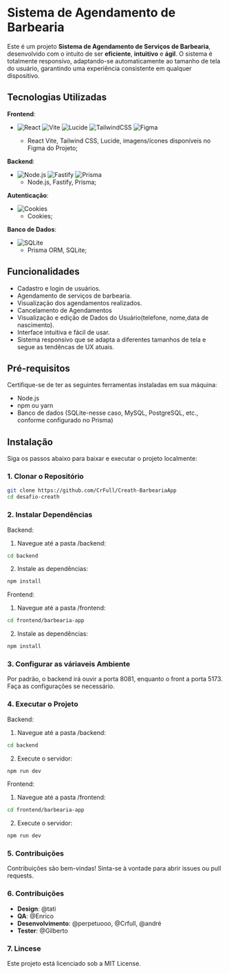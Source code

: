 # Sistema de Agendamento de Barbearia

Este é um projeto **Sistema de Agendamento de Serviços de Barbearia**, desenvolvido com o intuito de ser **eficiente**, **intuitivo** e **ágil**. O sistema é totalmente responsivo, adaptando-se automaticamente ao tamanho de tela do usuário, garantindo uma experiência consistente em qualquer dispositivo.

## Tecnologias Utilizadas

**Frontend**:
  - ![React](https://img.shields.io/badge/React-20232A?style=for-the-badge&logo=react&logoColor=61DAFB) ![Vite](https://img.shields.io/badge/Vite-646CFF?style=for-the-badge&logo=vite&logoColor=white) ![Lucide](https://img.shields.io/badge/Lucide-F08080?style=for-the-badge&logo=lucide&logoColor=white)
 ![TailwindCSS](https://img.shields.io/badge/Tailwind_CSS-38B2AC?style=for-the-badge&logo=tailwind-css&logoColor=white) ![Figma](https://img.shields.io/badge/Figma-F24E1E?style=for-the-badge&logo=figma&logoColor=white)
  
       - React Vite, Tailwind CSS, Lucide, imagens/ícones disponíveis no Figma do Projeto;
    
**Backend**:
  - ![Node.js](https://img.shields.io/badge/Node.js-43853D?style=for-the-badge&logo=node.js&logoColor=white) ![Fastify](https://img.shields.io/badge/Fastify-000000?style=for-the-badge&logo=fastify&logoColor=white)
  ![Prisma](https://img.shields.io/badge/Prisma-2D3748?style=for-the-badge&logo=prisma&logoColor=white) 
       - Node.js, Fastify, Prisma;
  
**Autenticação**:
  - ![Cookies](https://img.shields.io/badge/Cookies-FFD700?style=for-the-badge&logo=cookie&logoColor=black) 
    - Cookies;
    
**Banco de Dados**:
- ![SQLite](https://img.shields.io/badge/SQLite-003B57?style=for-the-badge&logo=sqlite&logoColor=white)
   - Prisma ORM, SQLite;

## Funcionalidades

- Cadastro e login de usuários.
- Agendamento de serviços de barbearia.
- Visualização dos agendamentos realizados.
- Cancelamento de Agendamentos
- Visualização e edição de Dados do Usuário(telefone, nome,data de nascimento).
- Interface intuitiva e fácil de usar.
- Sistema responsivo que se adapta a diferentes tamanhos de tela e segue as tendêncas de UX atuais.

## Pré-requisitos

Certifique-se de ter as seguintes ferramentas instaladas em sua máquina:

- Node.js
- npm ou yarn
- Banco de dados (SQLite-nesse caso, MySQL, PostgreSQL, etc., conforme configurado no Prisma)

## Instalação

Siga os passos abaixo para baixar e executar o projeto localmente:

### 1. Clonar o Repositório

```bash
git clone https://github.com/CrFull/Creath-BarbeariaApp
cd desafio-creath
```
### 2. Instalar Dependências
Backend:
  1. Navegue até a pasta /backend:
```bash
cd backend
```
 2. Instale as dependências:
```bash
npm install
```
Frontend:
 1. Navegue até a pasta /frontend:
```bash
cd frontend/barbearia-app
```
 2. Instale as dependências:
```bash
npm install
```
### 3. Configurar as váriaveis Ambiente
  Por padrão, o backend irá ouvir a porta 8081, enquanto o front a porta 5173. Faça as configurações se necessário.

### 4. Executar o Projeto
Backend:
  1. Navegue até a pasta /backend:
```bash
cd backend
```
  2. Execute o servidor:
```bash
npm run dev
```
Frontend:
  1. Navegue até a pasta /frontend:
```bash
cd frontend/barbearia-app
```
  2. Execute o servidor:
```bash
npm run dev
```
### 5. Contribuições
Contribuições são bem-vindas! Sinta-se à vontade para abrir issues ou pull requests.

### 6. Contribuições
- **Design**: @tati
- **QA**: @Enrico 
- **Desenvolvimento**: @perpetuooo, @Crfull, @andré
- **Tester**: @Gilberto


### 7. Lincese 
Este projeto está licenciado sob a MIT License.



